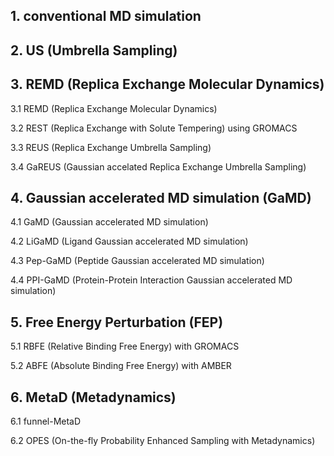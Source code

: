 ## 1. conventional MD simulation


## 2. US (Umbrella Sampling)


## 3. REMD (Replica Exchange Molecular Dynamics)
3.1 REMD (Replica Exchange Molecular Dynamics)

3.2 REST (Replica Exchange with Solute Tempering) using GROMACS

3.3 REUS (Replica Exchange Umbrella Sampling)

3.4 GaREUS (Gaussian accelated Replica Exchange Umbrella Sampling)


## 4. Gaussian accelerated MD simulation (GaMD)
4.1 GaMD (Gaussian accelerated MD simulation)

4.2 LiGaMD (Ligand Gaussian accelerated MD simulation)

4.3 Pep-GaMD (Peptide Gaussian accelerated MD simulation)

4.4 PPI-GaMD (Protein-Protein Interaction Gaussian accelerated MD simulation)


## 5. Free Energy Perturbation (FEP)
5.1 RBFE (Relative Binding Free Energy) with GROMACS

5.2 ABFE (Absolute Binding Free Energy) with AMBER


## 6. MetaD (Metadynamics)
6.1 funnel-MetaD

6.2 OPES (On-the-fly Probability Enhanced Sampling with Metadynamics)

